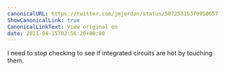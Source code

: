 ```yaml
---
canonicalURL: https://twitter.com/jmjordan/status/58725315370950657
ShowCanonicalLink: true
CanonicalLinkText: View original on
date: 2011-04-15T02:56:20+00:00
---
```

I need to stop checking to see if integrated circuits are hot by touching them.